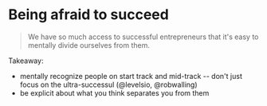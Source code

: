 # Being afraid to succeed


> We have so much access to successful entrepreneurs that it's easy to mentally divide ourselves from them.

Takeaway:
- mentally recognize people on start track and mid-track -- don't just focus on the ultra-successul (@levelsio, @robwalling)
- be explicit about what you think separates you from them 